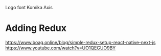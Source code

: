 Logo font Komika Axis


# Adding Redux
https://www.boag.online/blog/simple-redux-setup-react-native-next-js
https://www.youtube.com/watch?v=UO1QEGUO9BY